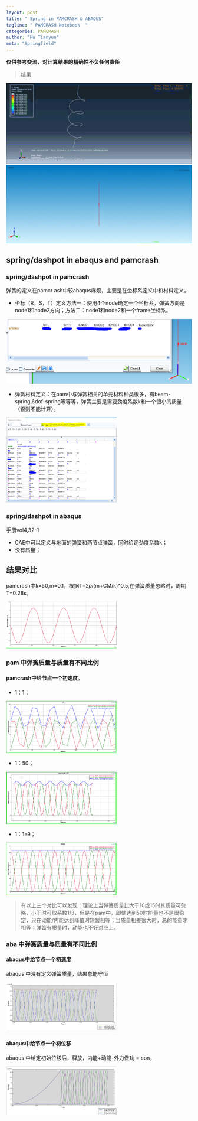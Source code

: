 ```yaml
---
layout: post
title: " Spring in PAMCRASH & ABAQUS"
tagline: " PAMCRASH Notebook  "
categories: PAMCRASH
author: "Hu Tianyun"
meta: "Springfield"
---
```

**仅供参考交流，对计算结果的精确性不负任何责任**

> 结果

<img  src="/post_img/pam-aba-spring/aba_res1.gif"  data-canonical-src="/post_img/pam-aba-spring/aba_res1.gif" />
<img  src="/post_img/pam-aba-spring/mass-spring-0.002-0.1_001.gif"  data-canonical-src="/post_img/pam-aba-spring/mass-spring-0.002-0.1_001.gif" />

## spring/dashpot in abaqus and pamcrash

### spring/dashpot in pamcrash
弹簧的定义在pamcr	ash中较abaqus麻烦，主要是在坐标系定义中和材料定义。
 * 坐标（R，S，T）定义方法一：使用4个node确定一个坐标系，弹簧方向是node1和node2方向；方法二：node1和node2和一个frame坐标系。

<img  src="/post_img/pam-aba-spring/pam-spring-cos.PNG" data-canonical-src="/post_img/pam-aba-spring/pam-spring-cos.PNG" />

 * 弹簧材料定义：在pam中与弹簧相关的单元材料种类很多，有beam-spring,6dof-spring等等等，弹簧主要是需要劲度系数k和一个很小的质量（否则不能计算）。
<img  src="/post_img/pam-aba-spring/pam-spring-mat.PNG" width = "300" data-canonical-src="/post_img/pam-aba-spring/pam-spring-mat.PNG" />

### spring/dashpot in abaqus
手册vol4,32-1
 * CAE中可以定义与地面的弹簧和两节点弹簧，同时给定劲度系数k；
 * 没有质量；

## 结果对比
pamcrash中k=50,m=0.1，根据T=2*pi*(m+CM/k)^0.5,在弹簧质量忽略时，周期T=0.28s。

<img  src="/post_img/pam-aba-spring/pam-spring-dis.PNG" width = "300" data-canonical-src="/post_img/pam-aba-spring/pam-spring-dis.PNG" />

### pam 中弹簧质量与质量有不同比例
#### pamcrash中给节点一个初速度。
 * 1：1；
<img  src="/post_img/pam-aba-spring/pam-spring-e2.PNG" width = "300" data-canonical-src="/post_img/pam-aba-spring/pam-spring-e2.PNG" />

 * 1：50；
<img  src="/post_img/pam-aba-spring/pam-spring-e1.PNG" width = "300" data-canonical-src="/post_img/pam-aba-spring/pam-spring-e1.PNG" />

 * 1：1e9；
<img  src="/post_img/pam-aba-spring/pam-spring-e3.PNG" width = "300" data-canonical-src="/post_img/pam-aba-spring/pam-spring-e3.PNG" />

> 有以上三个对比可以发现：理论上当弹簧质量比大于10或15时其质量可忽略，小于时可取系数1/3，但是在pam中，即使达到50时能量也不是很稳定，只在动能/内能达到峰值时短暂相等；当质量相差很大时，总的能量才相等；弹簧有质量时，动能也不好对应上。


### aba 中弹簧质量与质量有不同比例
#### abaqus中给节点一个初速度
abaqus 中没有定义弹簧质量，结果总能守恒

<img  src="/post_img/pam-aba-spring/aba-spring-e2.PNG" width = "300" data-canonical-src="/post_img/pam-aba-spring/aba-spring-e2.PNG" />

#### abaqus中给节点一个初位移
abaqus 中给定初始位移后，释放，内能+动能-外力做功 = con，

<img  src="/post_img/pam-aba-spring/aba-spring-e1.PNG" width = "300" data-canonical-src="/post_img/pam-aba-spring/aba-spring-e1.PNG" />
